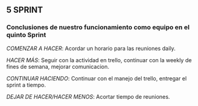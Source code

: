 ## 5 SPRINT
### Conclusiones  de nuestro funcionamiento como equipo en el quinto Sprint

*COMENZAR A HACER*: Acordar un horario para las reuniones daily.

*HACER MÁS*: Seguir con la actividad en trello, continuar con la weekly de fines de semana, mejorar comunicacion.

*CONTINUAR HACIENDO*: Continuar con el manejo del trello, entregar el sprint a tiempo.

*DEJAR DE HACER/HACER MENOS*: Acortar tiempo de reuniones.